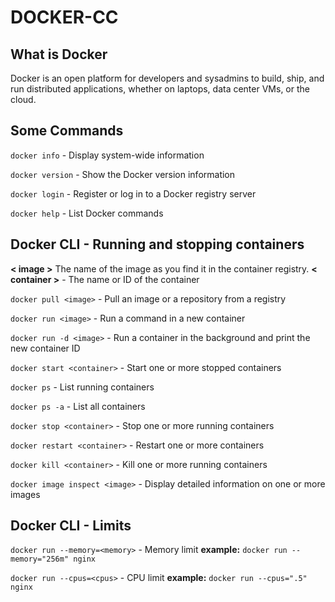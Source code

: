 # DOCKER-CC

## What is Docker
Docker is an open platform for developers and sysadmins to build, ship, and run distributed applications, whether on laptops, data center VMs, or the cloud.

## Some Commands

`docker info` - Display system-wide information

`docker version` - Show the Docker version information

`docker login` - Register or log in to a Docker registry server

`docker help` - List Docker commands

## Docker CLI - Running and stopping containers

**< image >** The name of the image as you find it in the container registry. **< container >** - The name or ID of the container

`docker pull <image>` - Pull an image or a repository from a registry

`docker run <image>` - Run a command in a new container

`docker run -d <image>` - Run a container in the background and print the new container ID

`docker start <container>` - Start one or more stopped containers

`docker ps` - List running containers

`docker ps -a` - List all containers

`docker stop <container>` - Stop one or more running containers

`docker restart <container>` - Restart one or more containers

`docker kill <container>` - Kill one or more running containers

`docker image inspect <image>` - Display detailed information on one or more images

## Docker CLI - Limits

`docker run --memory=<memory>` - Memory limit **example:** `docker run --memory="256m" nginx`

`docker run --cpus=<cpus>` - CPU limit **example:** `docker run --cpus=".5" nginx`



